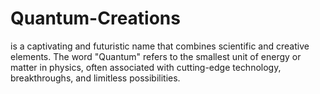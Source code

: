 # Quantum-Creations
is a captivating and futuristic name that combines scientific and creative elements. The word "Quantum" refers to the smallest unit of energy or matter in physics, often associated with cutting-edge technology, breakthroughs, and limitless possibilities.
